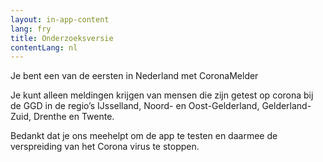 ```yaml
---
layout: in-app-content
lang: fry
title: Onderzoeksversie
contentLang: nl
---
```


<p class="md-block-lead md-text-color-RO-donkerblauw" markdown="1">
    Je bent een van de eersten in Nederland met CoronaMelder
</p>

Je kunt alleen meldingen krijgen van mensen die zijn getest op corona bij de GGD in de regio’s IJsselland, Noord- en Oost-Gelderland, Gelderland-Zuid, Drenthe en Twente.

Bedankt dat je ons meehelpt om de app te testen en daarmee de verspreiding van het Corona virus te stoppen.
